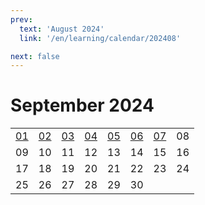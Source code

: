 ```yaml
---
prev:
  text: 'August 2024'
  link: '/en/learning/calendar/202408'

next: false
---
```

# September 2024

<table class="calendar">
	<tr>
		<td><a href=/en/learning/prob/20240901>01</a><br><Badge type="danger" text="Bid"/></td>
		<td><a href=/en/learning/prob/20240902>02</a><br><Badge type="warning" text="Play"/></td>
		<td><a href=/en/learning/prob/20240903>03</a><br><Badge type="tip" text="Def"/></td>
		<td><a href=/en/learning/prob/20240904>04</a><br><Badge type="danger" text="Bid"/></td>
		<td><a href=/en/learning/prob/20240905>05</a><br><Badge type="warning" text="Play"/></td>
		<td><a href=/en/learning/prob/20240906>06</a><br><Badge type="warning" text="Play"/></td>
		<td><a href=/en/learning/prob/20240907>07</a><br><Badge type="warning" text="Play"/></td>
		<td>08</td>
	</tr>
	<tr>
		<td>09</td>
		<td>10</td>
		<td>11</td>
		<td>12</td>
		<td>13</td>
		<td>14</td>
		<td>15</td>
		<td>16</td>
	</tr>
	<tr>
		<td>17</td>
		<td>18</td>
		<td>19</td>
		<td>20</td>
		<td>21</td>
		<td>22</td>
		<td>23</td>
		<td>24</td>
	</tr>
    <tr>
        <td>25</td>
		<td>26</td>
		<td>27</td>
		<td>28</td>
		<td>29</td>
		<td>30</td>
		<td></td>
		<td></td>
	</tr>
</table>

<Badge type="info" text="&uarr; Learning"/> [<Badge type="tip" text="Practice ->"/>](/en/practice/calendar/202409)